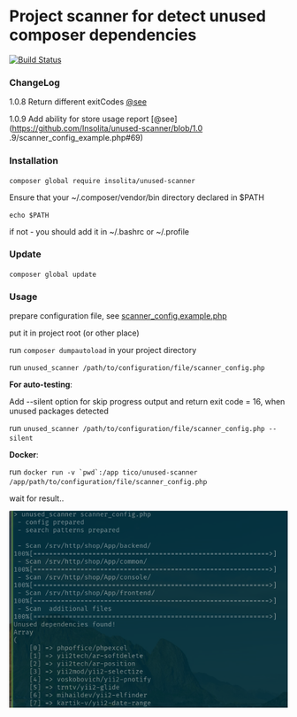 # Project scanner for detect unused composer dependencies

[![Build Status](https://travis-ci.org/Insolita/unused-scanner.svg?branch=master)](https://travis-ci.org/Insolita/unused-scanner)

### ChangeLog

1.0.8 Return different exitCodes [@see](https://github.com/Insolita/unused-scanner/blob/1.0.8/Lib/Runner.php#L11)

1.0.9 Add ability for store usage report [@see](https://github.com/Insolita/unused-scanner/blob/1.0
.9/scanner_config_example.php#69)


### Installation

`composer global require insolita/unused-scanner`

Ensure that your ~/.composer/vendor/bin directory declared in $PATH

`echo $PATH`

if not - you should add it in ~/.bashrc or ~/.profile

### Update

`composer global update`

### Usage

prepare configuration file, see [scanner_config.example.php](scanner_config.example.php)

put it in project root (or other place)

run `composer dumpautoload` in your project directory

run `unused_scanner /path/to/configuration/file/scanner_config.php`

**For auto-testing**:

Add --silent option for skip progress output and return exit code = 16, when unused packages detected

run `unused_scanner /path/to/configuration/file/scanner_config.php --silent`

**Docker**:

 run ```docker run -v `pwd`:/app tico/unused-scanner /app/path/to/configuration/file/scanner_config.php```

wait for result..

![Demo screenshot](unused.png)
